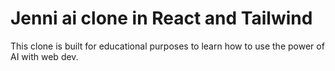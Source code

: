 # Jenni ai clone in React and Tailwind
This clone is built for educational purposes to learn how to use the power of AI with web dev.
